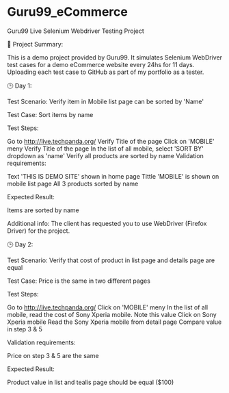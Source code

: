 # Guru99_eCommerce
Guru99 Live Selenium Webdriver Testing Project

📝 Project Summary:

This is a demo project provided by Guru99. It simulates Selenium WebDriver test cases for a demo eCommerce website every 24hs for 11 days. Uploading each test case to GitHub as part of my portfolio as a tester.

🕒 Day 1:

Test Scenario: Verify item in Mobile list page can be sorted by 'Name'

Test Case: Sort items by name

Test Steps:

Go to http://live.techpanda.org/
Verify Title of the page
Click on 'MOBILE' meny
Verify Title of the page
In the list of all mobile, select 'SORT BY' dropdown as 'name'
Verify all products are sorted by name
Validation requirements:

Text 'THIS IS DEMO SITE' shown in home page
Tittle 'MOBILE' is shown on mobile list page
All 3 products sorted by name

Expected Result:

Items are sorted by name

Additional info: The client has requested you to use WebDriver (Firefox Driver) for the project.


🕒 Day 2:

Test Scenario: Verify that cost of product in list page and details page are equal

Test Case: Price is the same in two different pages

Test Steps:

Go to http://live.techpanda.org/
Click on 'MOBILE' meny
In the list of all mobile, read the cost of Sony Xperia mobile. Note this value
Click on Sony Xperia mobile
Read the Sony Xperia mobile from detail page
Compare value in step 3 & 5

Validation requirements:

Price on step 3 & 5 are the same

Expected Result:

Product value in list and tealis page should be equal ($100)
